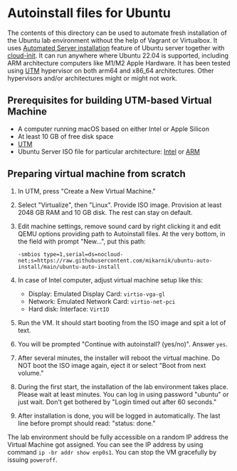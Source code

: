 Autoinstall files for Ubuntu
============================

The contents of this directory can be used to automate fresh installation
of the Ubuntu lab environment without the help of Vagrant or Virtualbox. It uses
[Automated Server
installation](https://ubuntu.com/server/docs/install/autoinstall) feature
of Ubuntu server together with [cloud-init](https://cloud-init.io/). It can
run anywhere where Ubuntu 22.04 is supported, including ARM architecture
computers like M1/M2 Apple Hardware. It has been tested using
[UTM](https://mac.getutm.app/) hypervisor on both arm64 and x86_64
architectures. Other hypervisors and/or architectures might or might not
work.

Prerequisites for building UTM-based Virtual Machine
----------------------------------------------------
 - A computer running macOS based on either Intel or Apple Silicon
 - At least 10 GB of free disk space
 - [UTM](https://mac.getutm.app/)
 - Ubuntu Server ISO file for particular architecture:
   [Intel](https://ubuntu.com/download/server) or
   [ARM](https://ubuntu.com/download/server/arm)

Preparing virtual machine from scratch
--------------------------------------

1. In UTM, press "Create a New Virtual Machine."
2. Select "Virtualize", then "Linux". Provide ISO image. Provision at least 2048
   GB RAM and 10 GB disk. The rest can stay on default.
3. Edit machine settings, remove sound card by right clicking it and edit QEMU
   options providing path to Autoinstall files. At the very bottom, in the field
   with prompt "New…", put this path:
   
   ```
   -smbios type=1,serial=ds=nocloud-net;s=https://raw.githubusercontent.com/mikarnik/ubuntu-auto-install/main/ubuntu-auto-install
   ```
4. In case of Intel computer, adjust virtual machine setup like this:
   - Display: Emulated Display Card: `virtio-vga-gl`
   - Network: Emulated Network Card: `virtio-net-pci`
   - Hard disk: Interface: `VirtIO`

5. Run the VM. It should start booting from the ISO image and spit a lot of
   text.
6. You will be prompted "Continue with autoinstall? (yes/no)". Answer `yes`.
7. After several minutes, the installer will reboot the virtual machine. Do NOT
   boot the ISO image again, eject it or select "Boot from next volume."
8. During the first start, the installation of the lab environment takes place.
   Please wait at least minutes. You can log in using password "ubuntu" or
   just wait. Don't get bothered by "Login timed out after 60 seconds."
9. After installation is done, you will be logged in automatically. The last
   line before prompt should read: "status: done."

The lab environment should be fully accessible on a random IP address the
Virtual Machine got assigned. You can see the IP address by using command
`ip -br addr show enp0s1`. You can stop the VM gracefully by issuing `poweroff`.
